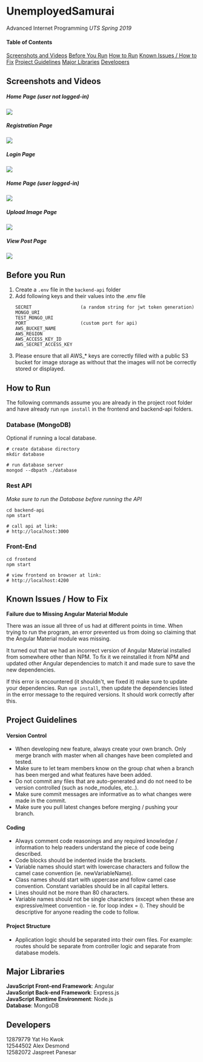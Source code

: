 # UnemployedSamurai

Advanced Internet Programming
<i>UTS Spring 2019</i>

#### Table of Contents

[Screenshots and Videos](#screenshots-and-videos)
[Before You Run](#before-you-run)
[How to Run](#how-to-run)
[Known Issues / How to Fix](#known-issues/how-to-fix)
[Project Guidelines](#project-guidelines)
[Major Libraries](#major-libraries)
[Developers](#developers)

## Screenshots and Videos

##### Home Page (user not logged-in)

![](images/home_not_logged-in.png)

##### Registration Page

![](images/register.png)

##### Login Page

![](images/login.png)

##### Home Page (user logged-in)

![](images/home_logged-in.png)

##### Upload Image Page

![](images/upload_image.png)

##### View Post Page

![](images/view_post.png)

## Before you Run

1. Create a `.env` file in the `backend-api` folder
2. Add following keys and their values into the .env file
   ```
   SECRET                  (a random string for jwt token generation)
   MONGO_URI
   TEST_MONGO_URI
   PORT                    (custom port for api)
   AWS_BUCKET_NAME
   AWS_REGION
   AWS_ACCESS_KEY_ID
   AWS_SECRET_ACCESS_KEY
   ```
3. Please ensure that all AWS\_\* keys are correctly filled with a public S3 bucket for image storage as without that the images will not be correctly stored or displayed.

## How to Run

The following commands assume you are already in the project root folder and have already run `npm install` in the frontend and backend-api folders.

### Database (MongoDB)

Optional if running a local database.

```
# create database directory
mkdir database

# run database server
mongod --dbpath ./database
```

### Rest API

_Make sure to run the Database before running the API_

```
cd backend-api
npm start

# call api at link:
# http://localhost:3000
```

### Front-End

```
cd frontend
npm start

# view frontend on browser at link:
# http://localhost:4200
```

## Known Issues / How to Fix

**Failure due to Missing Angular Material Module**

There was an issue all three of us had at different points in time.
When trying to run the program, an error prevented us from doing so claiming that the Angular Material module was missing.

It turned out that we had an incorrect version of Angular Material installed from somewhere other than NPM.
To fix it we reinstalled it from NPM and updated other Angular dependencies to match it and made sure to save the new dependencies.

If this error is encountered (it shouldn't, we fixed it) make sure to update your dependencies.
Run `npm install`, then update the dependencies listed in the error message to the required versions. It should work correctly after this.

## Project Guidelines

#### Version Control

- When developing new feature, always create your own branch. Only merge branch with master when all changes have been completed and tested.
- Make sure to let team members know on the group chat when a branch has been merged and what features have been added.
- Do not commit any files that are auto-generated and do not need to be version controlled (such as node_modules, etc..).
- Make sure commit messages are informative as to what changes were made in the commit.
- Make sure you pull latest changes before merging / pushing your branch.

#### Coding

- Always comment code reasonings and any required knowledge / information to help readers understand the piece of code being described.
- Code blocks should be indented inside the brackets.
- Variable names should start with lowercase characters and follow the camel case convention (ie. newVariableName).
- Class names should start with uppercase and follow camel case convention. Constant variables should be in all capital letters.
- Lines should not be more than 80 characters.
- Variable names should not be single characters (except when these are expressive/meet convention - ie. for loop index = i). They should be descriptive for anyone reading the code to follow.

#### Project Structure

- Application logic should be separated into their own files. For example: routes should be separate from controller logic and separate from database models.

## Major Libraries

**JavaScript Front-end Framework**: Angular<br>
**JavaScript Back-end Framework**: Express.js<br>
**JavaScript Runtime Environment**: Node.js<br>
**Database**: MongoDB

## Developers

12879779 Yat Ho Kwok<br>
12544502 Alex Desmond<br>
12582072 Jaspreet Panesar<br>
